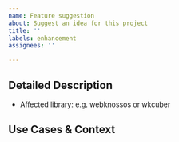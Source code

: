 ```yaml
---
name: Feature suggestion
about: Suggest an idea for this project
title: ''
labels: enhancement
assignees: ''

---
```


## Detailed Description
- Affected library: e.g. webknossos or wkcuber
<!--- Provide a detailed description of the change or new feature you would like to have. -->

## Use Cases & Context
<!--- Describe use cases where this feature is missing. -->
<!--- Why is this change / new feature important ?  -->
